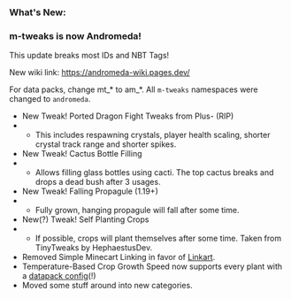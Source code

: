 ### What's New:

### m-tweaks is now Andromeda!

This update breaks most IDs and NBT Tags!

New wiki link: https://andromeda-wiki.pages.dev/

For data packs, change mt_* to am_*. All `m-tweaks` namespaces were changed to `andromeda`.

* New Tweak! Ported Dragon Fight Tweaks from Plus- (RIP)
* * This includes respawning crystals, player health scaling, shorter crystal track range and shorter spikes.
* New Tweak! Cactus Bottle Filling
* * Allows filling glass bottles using cacti. The top cactus breaks and drops a dead bush after 3 usages.
* New Tweak! Falling Propagule (1.19+)
* * Fully grown, hanging propagule will fall after some time.
* New(?) Tweak! Self Planting Crops
* * If possible, crops will plant themselves after some time. Taken from TinyTweaks by HephaestusDev.
* Removed Simple Minecart Linking in favor of [Linkart](https://modrinth.com/mod/linkart).
* Temperature-Based Crop Growth Speed now supports every plant with a [datapack config](https://github.com/melontini/andromeda/blob/fdfb2d50c53d33be4df66fcc59f6ecff7a22d912/src/main/resources/data/andromeda/am_crop_temperatures/crops/minecraft_wheat.json#L1)(!)
* Moved some stuff around into new categories.